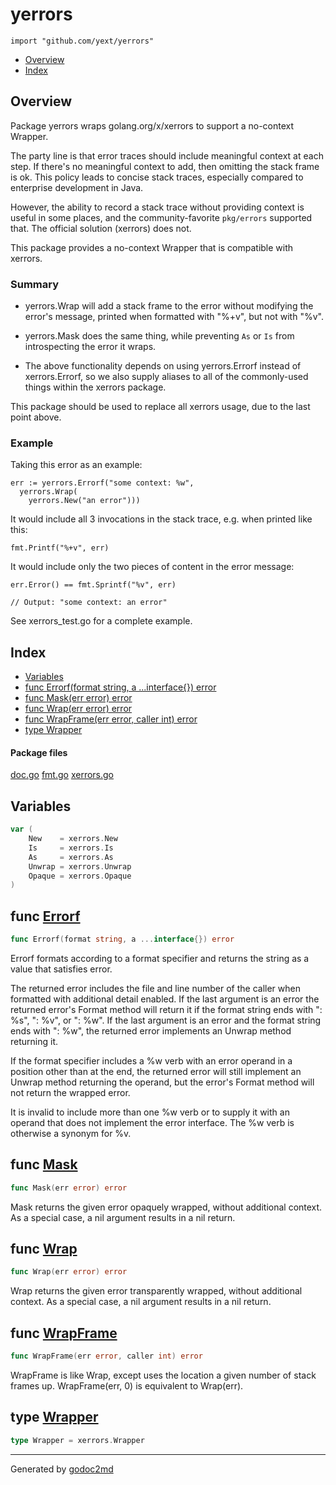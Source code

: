 

# yerrors
`import "github.com/yext/yerrors"`

* [Overview](#pkg-overview)
* [Index](#pkg-index)

## <a name="pkg-overview">Overview</a>
Package yerrors wraps golang.org/x/xerrors to support a no-context Wrapper.

The party line is that error traces should include meaningful context at each
step. If there's no meaningful context to add, then omitting the stack frame
is ok. This policy leads to concise stack traces, especially compared to
enterprise development in Java.

However, the ability to record a stack trace without providing context is
useful in some places, and the community-favorite `pkg/errors` supported
that. The official solution (xerrors) does not.

This package provides a no-context Wrapper that is compatible with xerrors.

### Summary

- yerrors.Wrap will add a stack frame to the error without modifying the
  error's message, printed when formatted with "%+v", but not with "%v".

- yerrors.Mask does the same thing, while preventing `As` or `Is` from
  introspecting the error it wraps.

- The above functionality depends on using yerrors.Errorf instead of
  xerrors.Errorf, so we also supply aliases to all of the commonly-used
  things within the xerrors package.

This package should be used to replace all xerrors usage, due to the last
point above.

### Example
Taking this error as an example:


	err := yerrors.Errorf("some context: %w",
	  yerrors.Wrap(
	    yerrors.New("an error")))

It would include all 3 invocations in the stack trace, e.g. when printed like
this:


	fmt.Printf("%+v", err)

It would include only the two pieces of content in the error message:


	err.Error() == fmt.Sprintf("%v", err)

	// Output: "some context: an error"

See xerrors_test.go for a complete example.




## <a name="pkg-index">Index</a>
* [Variables](#pkg-variables)
* [func Errorf(format string, a ...interface{}) error](#Errorf)
* [func Mask(err error) error](#Mask)
* [func Wrap(err error) error](#Wrap)
* [func WrapFrame(err error, caller int) error](#WrapFrame)
* [type Wrapper](#Wrapper)


#### <a name="pkg-files">Package files</a>
[doc.go](/src/target/doc.go) [fmt.go](/src/target/fmt.go) [xerrors.go](/src/target/xerrors.go)



## <a name="pkg-variables">Variables</a>
``` go
var (
    New    = xerrors.New
    Is     = xerrors.Is
    As     = xerrors.As
    Unwrap = xerrors.Unwrap
    Opaque = xerrors.Opaque
)
```


## <a name="Errorf">func</a> [Errorf](/src/target/fmt.go?s=1321:1371#L38)
``` go
func Errorf(format string, a ...interface{}) error
```
Errorf formats according to a format specifier and returns the string as a
value that satisfies error.

The returned error includes the file and line number of the caller when
formatted with additional detail enabled. If the last argument is an error
the returned error's Format method will return it if the format string ends
with ": %s", ": %v", or ": %w". If the last argument is an error and the
format string ends with ": %w", the returned error implements an Unwrap
method returning it.

If the format specifier includes a %w verb with an error operand in a
position other than at the end, the returned error will still implement an
Unwrap method returning the operand, but the error's Format method will not
return the wrapped error.

It is invalid to include more than one %w verb or to supply it with an
operand that does not implement the error interface. The %w verb is otherwise
a synonym for %v.



## <a name="Mask">func</a> [Mask](/src/target/xerrors.go?s=996:1022#L40)
``` go
func Mask(err error) error
```
Mask returns the given error opaquely wrapped, without additional context.
As a special case, a nil argument results in a nil return.



## <a name="Wrap">func</a> [Wrap](/src/target/xerrors.go?s=470:496#L22)
``` go
func Wrap(err error) error
```
Wrap returns the given error transparently wrapped, without additional context.
As a special case, a nil argument results in a nil return.



## <a name="WrapFrame">func</a> [WrapFrame](/src/target/xerrors.go?s=718:761#L31)
``` go
func WrapFrame(err error, caller int) error
```
WrapFrame is like Wrap, except uses the location a given number of stack frames up.
WrapFrame(err, 0) is equivalent to Wrap(err).




## <a name="Wrapper">type</a> [Wrapper](/src/target/xerrors.go?s=170:200#L10)
``` go
type Wrapper = xerrors.Wrapper
```













- - -
Generated by [godoc2md](http://godoc.org/github.com/davecheney/godoc2md)
